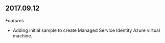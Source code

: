  ## 2017.09.12
  
 *Features*
 * Adding initial sample to create Managed Service Identity Azure virtual machine.
 
